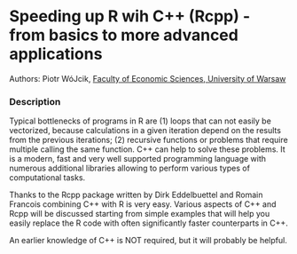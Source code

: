 # Speeding up R wih C++ (Rcpp) - from basics to more advanced applications

Authors: Piotr WóJcik, [Faculty of Economic Sciences, University of Warsaw](https://www.wne.uw.edu.pl/)

### Description

Typical bottlenecks of programs in R are (1) loops that can not easily be vectorized, because   calculations in a given iteration depend on the results from the previous iterations; (2) recursive functions or problems that require multiple calling the same function.
C++ can help to solve these problems. It is a modern, fast and very well supported programming language with numerous additional libraries allowing to perform various types of computational tasks.

Thanks to the Rcpp package written by Dirk Eddelbuettel and Romain Francois combining C++ with R is very easy.
Various aspects of C++ and Rcpp will be discussed starting from simple examples that will help you easily replace the R code with often significantly faster counterparts in C++.

An earlier knowledge of C++ is NOT required, but it will probably be helpful.
